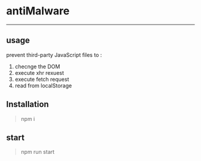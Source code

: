 # antiMalware

----
## usage
prevent third-party JavaScript files to :
1. checnge the DOM
2. execute xhr rexuest
3. execute fetch request
4. read from localStorage

## Installation
>npm i 

## start
>npm run start 